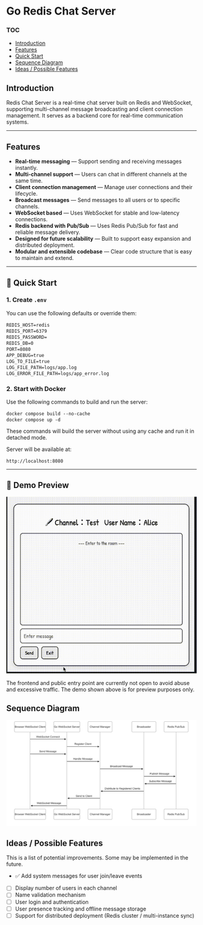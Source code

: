 
# Go Redis Chat Server
### TOC

- [Introduction](#-introduction)
- [Features](#-features)
- [Quick Start](#-quick-start)
- [Sequence Diagram](#-sequence-diagram)
- [Ideas / Possible Features](#-ideas-possible-features)



## Introduction

Redis Chat Server is a real-time chat server built on Redis and WebSocket, supporting multi-channel message broadcasting and client connection management. It serves as a backend core for real-time communication systems.

---

## Features

- **Real-time messaging** — Support sending and receiving messages instantly.  
- **Multi-channel support** — Users can chat in different channels at the same time.  
- **Client connection management** — Manage user connections and their lifecycle.  
- **Broadcast messages** — Send messages to all users or to specific channels.  
- **WebSocket based** — Uses WebSocket for stable and low-latency connections.  
- **Redis backend with Pub/Sub** — Uses Redis Pub/Sub for fast and reliable message delivery.  
- **Designed for future scalability** — Built to support easy expansion and distributed deployment.  
- **Modular and extensible codebase** — Clear code structure that is easy to maintain and extend.  

---

## 🚀 Quick Start

### 1. Create `.env`

You can use the following defaults or override them:

```env
REDIS_HOST=redis
REDIS_PORT=6379
REDIS_PASSWORD=
REDIS_DB=0
PORT=8080
APP_DEBUG=true
LOG_TO_FILE=true
LOG_FILE_PATH=logs/app.log
LOG_ERROR_FILE_PATH=logs/app_error.log
```

### 2. Start with Docker

Use the following commands to build and run the server:

```docker
docker compose build --no-cache
docker compose up -d
```
These commands will build the server without using any cache and run it in detached mode.

Server will be available at:
```localhost
http://localhost:8080
```

---
## 🚀 Demo Preview
<img src="https://github.com/Soyuen/picture/blob/main/demo.gif?raw=true" alt="consent_screen" width="600"/>

The frontend and public entry point are currently not open to avoid abuse and excessive traffic.  The demo shown above is for preview purposes only.

## Sequence Diagram
<img src="https://github.com/Soyuen/picture/blob/main/SequenceDiagram.png?raw=true" alt="consent_screen" width="600"/>


## Ideas / Possible Features

This is a list of potential improvements. Some may be implemented in the future.

- ✅ Add system messages for user join/leave events  
- [ ] Display number of users in each channel  
- [ ] Name validation mechanism  
- [ ] User login and authentication  
- [ ] User presence tracking and offline message storage  
- [ ] Support for distributed deployment (Redis cluster / multi-instance sync)
